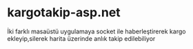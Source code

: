 # kargotakip-asp.net
İki farklı masaüstü uygulamaya socket ile haberleştirerek kargo ekleyip,silerek harita üzerinde anlık takip edilebiliyor
